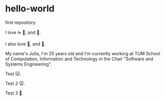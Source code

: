 # hello-world
first repository

I love :coffee: :wine_glass:, and :ice_hockey:.

I also love :pizza:, and :dog:.

My name's Julia, I'm 25 years old and I'm currently working at TUM School of Computation, Information and Technology in the Chair "Software and Systems Engineering". 

Test :cat:.

Test 2 :mouse:.

Test 3 :dancer:.